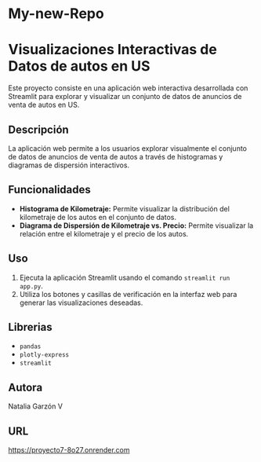 # My-new-Repo
# Visualizaciones Interactivas de Datos de autos en US

Este proyecto consiste en una aplicación web interactiva desarrollada con Streamlit para explorar y visualizar un conjunto de datos de anuncios de venta de autos en US.

## Descripción

La aplicación web permite a los usuarios explorar visualmente el conjunto de datos de anuncios de venta de autos a través de histogramas y diagramas de dispersión interactivos.

## Funcionalidades

* **Histograma de Kilometraje:** Permite visualizar la distribución del kilometraje de los autos en el conjunto de datos.
* **Diagrama de Dispersión de Kilometraje vs. Precio:** Permite visualizar la relación entre el kilometraje y el precio de los autos.

## Uso

1.  Ejecuta la aplicación Streamlit usando el comando `streamlit run app.py`.
2.  Utiliza los botones y casillas de verificación en la interfaz web para generar las visualizaciones deseadas.

## Librerias

* `pandas`
* `plotly-express`
* `streamlit`

## Autora

Natalia Garzón V 

## URL
https://proyecto7-8o27.onrender.com 



